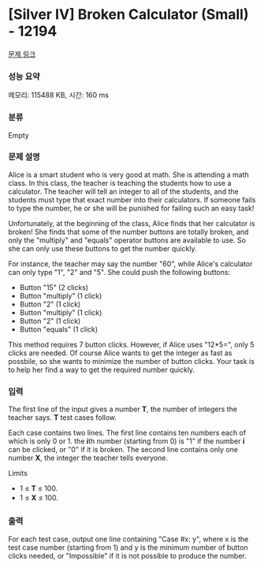 # [Silver IV] Broken Calculator (Small) - 12194 

[문제 링크](https://www.acmicpc.net/problem/12194) 

### 성능 요약

메모리: 115488 KB, 시간: 160 ms

### 분류

Empty

### 문제 설명

<p>Alice is a smart student who is very good at math. She is attending a math class. In this class, the teacher is teaching the students how to use a calculator. The teacher will tell an integer to all of the students, and the students must type that exact number into their calculators. If someone fails to type the number, he or she will be punished for failing such an easy task!</p>

<p>Unfortunately, at the beginning of the class, Alice finds that her calculator is broken! She finds that some of the number buttons are totally broken, and only the "multiply" and "equals" operator buttons are available to use. So she can only use these buttons to get the number quickly.</p>

<p>For instance, the teacher may say the number "60", while Alice's calculator can only type "1", "2" and "5". She could push the following buttons:</p>

<ul>
	<li>Button "15" (2 clicks)</li>
	<li>Button "multiply" (1 click)</li>
	<li>Button "2" (1 click)</li>
	<li>Button "multiply" (1 click)</li>
	<li>Button "2" (1 click)</li>
	<li>Button "equals" (1 click)</li>
</ul>

<p>This method requires 7 button clicks. However, if Alice uses "12*5=", only 5 clicks are needed. Of course Alice wants to get the integer as fast as possbile, so she wants to minimize the number of button clicks. Your task is to help her find a way to get the required number quickly.</p>

### 입력 

 <p>The first line of the input gives a number <strong>T</strong>, the number of integers the teacher says. <strong>T</strong> test cases follow.</p>

<p>Each case contains two lines. The first line contains ten numbers each of which is only 0 or 1. the <strong>i</strong>th number (starting from 0) is "1" if the number <strong>i</strong> can be clicked, or "0" if it is broken. The second line contains only one number <strong>X</strong>, the integer the teacher tells everyone.</p>

<p>Limits</p>

<ul>
	<li>1 ≤ <strong>T</strong> ≤ 100.</li>
	<li><span style="line-height:1.6em">1 ≤ </span><strong style="line-height:1.6em">X</strong><span style="line-height:1.6em"> ≤ 100.</span></li>
</ul>

### 출력 

 <p>For each test case, output one line containing "Case #x: y", where x is the test case number (starting from 1) and y is the minimum number of button clicks needed, or "Impossible" if it is not possible to produce the number.</p>


